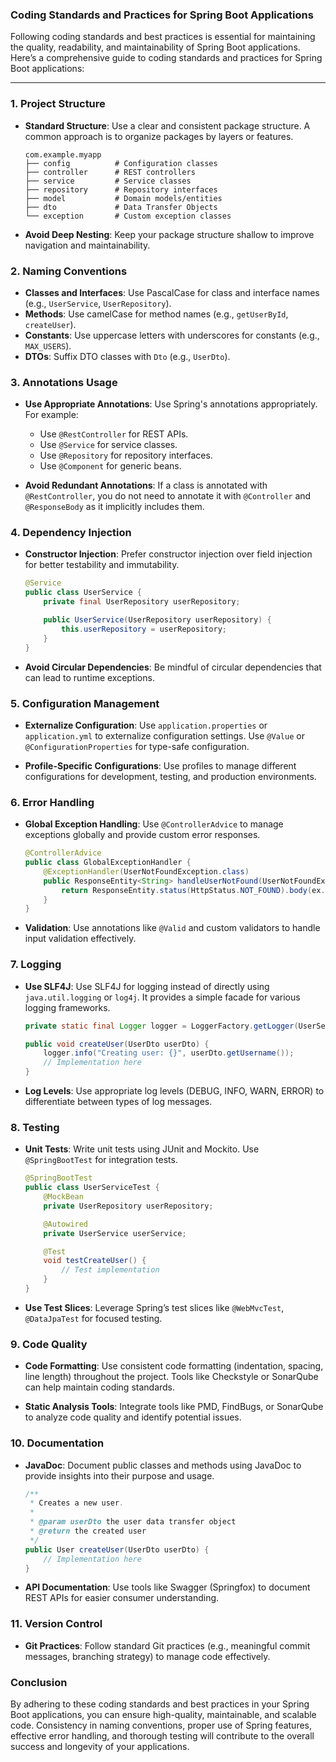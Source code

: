 ### Coding Standards and Practices for Spring Boot Applications

Following coding standards and best practices is essential for maintaining the quality, readability, and maintainability of Spring Boot applications. Here’s a comprehensive guide to coding standards and practices for Spring Boot applications:

---

### 1. **Project Structure**

- **Standard Structure**: Use a clear and consistent package structure. A common approach is to organize packages by layers or features.
  
  ```plaintext
  com.example.myapp
  ├── config          # Configuration classes
  ├── controller      # REST controllers
  ├── service         # Service classes
  ├── repository      # Repository interfaces
  ├── model           # Domain models/entities
  ├── dto             # Data Transfer Objects
  └── exception       # Custom exception classes
  ```

- **Avoid Deep Nesting**: Keep your package structure shallow to improve navigation and maintainability.

### 2. **Naming Conventions**

- **Classes and Interfaces**: Use PascalCase for class and interface names (e.g., `UserService`, `UserRepository`).
- **Methods**: Use camelCase for method names (e.g., `getUserById`, `createUser`).
- **Constants**: Use uppercase letters with underscores for constants (e.g., `MAX_USERS`).
- **DTOs**: Suffix DTO classes with `Dto` (e.g., `UserDto`).

### 3. **Annotations Usage**

- **Use Appropriate Annotations**: Use Spring's annotations appropriately. For example:
  - Use `@RestController` for REST APIs.
  - Use `@Service` for service classes.
  - Use `@Repository` for repository interfaces.
  - Use `@Component` for generic beans.

- **Avoid Redundant Annotations**: If a class is annotated with `@RestController`, you do not need to annotate it with `@Controller` and `@ResponseBody` as it implicitly includes them.

### 4. **Dependency Injection**

- **Constructor Injection**: Prefer constructor injection over field injection for better testability and immutability.

  ```java
  @Service
  public class UserService {
      private final UserRepository userRepository;

      public UserService(UserRepository userRepository) {
          this.userRepository = userRepository;
      }
  }
  ```

- **Avoid Circular Dependencies**: Be mindful of circular dependencies that can lead to runtime exceptions.

### 5. **Configuration Management**

- **Externalize Configuration**: Use `application.properties` or `application.yml` to externalize configuration settings. Use `@Value` or `@ConfigurationProperties` for type-safe configuration.

- **Profile-Specific Configurations**: Use profiles to manage different configurations for development, testing, and production environments.

### 6. **Error Handling**

- **Global Exception Handling**: Use `@ControllerAdvice` to manage exceptions globally and provide custom error responses.

  ```java
  @ControllerAdvice
  public class GlobalExceptionHandler {
      @ExceptionHandler(UserNotFoundException.class)
      public ResponseEntity<String> handleUserNotFound(UserNotFoundException ex) {
          return ResponseEntity.status(HttpStatus.NOT_FOUND).body(ex.getMessage());
      }
  }
  ```

- **Validation**: Use annotations like `@Valid` and custom validators to handle input validation effectively.

### 7. **Logging**

- **Use SLF4J**: Use SLF4J for logging instead of directly using `java.util.logging` or `log4j`. It provides a simple facade for various logging frameworks.

  ```java
  private static final Logger logger = LoggerFactory.getLogger(UserService.class);
  
  public void createUser(UserDto userDto) {
      logger.info("Creating user: {}", userDto.getUsername());
      // Implementation here
  }
  ```

- **Log Levels**: Use appropriate log levels (DEBUG, INFO, WARN, ERROR) to differentiate between types of log messages.

### 8. **Testing**

- **Unit Tests**: Write unit tests using JUnit and Mockito. Use `@SpringBootTest` for integration tests.

  ```java
  @SpringBootTest
  public class UserServiceTest {
      @MockBean
      private UserRepository userRepository;

      @Autowired
      private UserService userService;

      @Test
      void testCreateUser() {
          // Test implementation
      }
  }
  ```

- **Use Test Slices**: Leverage Spring’s test slices like `@WebMvcTest`, `@DataJpaTest` for focused testing.

### 9. **Code Quality**

- **Code Formatting**: Use consistent code formatting (indentation, spacing, line length) throughout the project. Tools like Checkstyle or SonarQube can help maintain coding standards.

- **Static Analysis Tools**: Integrate tools like PMD, FindBugs, or SonarQube to analyze code quality and identify potential issues.

### 10. **Documentation**

- **JavaDoc**: Document public classes and methods using JavaDoc to provide insights into their purpose and usage.

  ```java
  /**
   * Creates a new user.
   *
   * @param userDto the user data transfer object
   * @return the created user
   */
  public User createUser(UserDto userDto) {
      // Implementation here
  }
  ```

- **API Documentation**: Use tools like Swagger (Springfox) to document REST APIs for easier consumer understanding.

### 11. **Version Control**

- **Git Practices**: Follow standard Git practices (e.g., meaningful commit messages, branching strategy) to manage code effectively.

### Conclusion

By adhering to these coding standards and best practices in your Spring Boot applications, you can ensure high-quality, maintainable, and scalable code. Consistency in naming conventions, proper use of Spring features, effective error handling, and thorough testing will contribute to the overall success and longevity of your applications.